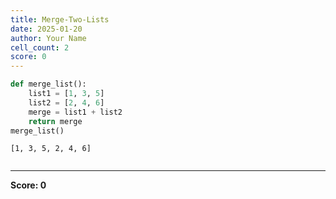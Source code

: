 ```yaml
---
title: Merge-Two-Lists
date: 2025-01-20
author: Your Name
cell_count: 2
score: 0
---
```


```python
def merge_list():
    list1 = [1, 3, 5]
    list2 = [2, 4, 6]
    merge = list1 + list2
    return merge
merge_list()
```




    [1, 3, 5, 2, 4, 6]




```python

```


---
**Score: 0**
